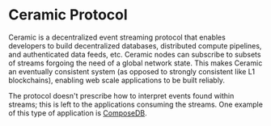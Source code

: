 # Ceramic Protocol

Ceramic is a decentralized event streaming protocol that enables developers to build decentralized databases, distributed compute pipelines, and authenticated data feeds, etc. Ceramic nodes can subscribe to subsets of streams forgoing the need of a global network state. This makes Ceramic an eventually consistent system (as opposed to strongly consistent like L1 blockchains), enabling web scale applications to be built reliably.

The protocol doesn't prescribe how to interpret events found within streams; this is left to the applications consuming the streams. One example of this type of application is [ComposeDB](../../composedb/getting-started).

